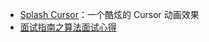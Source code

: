 - [Splash Cursor](https://www.reactbits.dev/animations/splash-cursor)：一个酷炫的 Cursor 动画效果
- [面试指南之算法面试心得](https://javayhu.com/2016-nian-mian-shi-zhi-nan-zhi-suan-fa-mian-shi-xin-de/)
